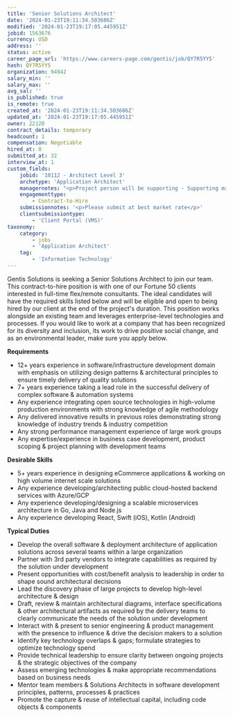 ```yaml
---
title: 'Senior Solutions Architect'
date: '2024-01-23T19:11:34.503686Z'
modified: '2024-01-23T19:17:05.445951Z'
jobid: 1563676
currency: USD
address: ''
status: active
career_page_url: 'https://www.careers-page.com/gentis/job/QY7R5YY5'
hash: QY7R5YY5
organization: 94942
salary_min: ''
salary_max: ''
avg_sal: ''
is_published: true
is_remote: true
created_at: '2024-01-23T19:11:34.503686Z'
updated_at: '2024-01-23T19:17:05.445951Z'
owner: 22120
contract_details: temporary
headcount: 1
compensation: Negotiable
hired_at: 0
submitted_at: 32
interview_at: 1
custom_fields:
    jobid: '10112 - Architect Level 3'
    archetype: 'Application Architect'
    managernotes: "<p>Project person will be supporting - Supporting major initiatives in Fulfillment </p>\n<p>Work Location (in office, hybrid, remote) - This position will start out remote, as there isn't currently an order for contractors to be in the office.  Ideally,  the person would be located near one of the Hub cities (Cincinnati, Chicago, Portland, Charlotte, San Jose, Boca Raton)</p>\n<p>Is travel required - No</p>\n<p><span style=\"font-family: inherit; font-size: 0.875rem;\">Required Working Hours - EST</span><br></p>\n<p>Interview process and when will it start - Hiring Manager will begin reviewing candidates right away.  The process will likely include two interviews.</p>\n<p>Prescreening Details - 5 video interview questions and a game</p>\n<p>When do you want this person to start - February</p>"
    engagementtype:
        - Contract-to-Hire
    submissionnotes: '<p>Please submit at best market rate</p>'
    clientsubmissiontype:
        - 'Client Portal (VMS)'
taxonomy:
    category:
        - jobs
        - 'Application Architect'
    tag:
        - 'Information Technology'
---
```


<p>﻿Gentis Solutions is seeking a Senior Solutions Architect to join our team. This contract-to-hire position is with one of our Fortune 50 clients interested in full-time flex/remote consultants. The ideal candidates will have the required skills listed below and will be eligible and open to being hired by our client at the end of the project's duration. This position works alongside an existing team and leverages enterprise-level technologies and processes. If you would like to work at a company that has been recognized for its diversity and inclusion, its work to drive positive social change, and as an environmental leader, make sure you apply below.<br></p>
<p><strong>﻿Requirements</strong></p>
<ul><li>12+ years experience in software/infrastructure development domain with emphasis on utilizing design patterns &amp; architectural principles to ensure&nbsp;timely delivery of quality solutions</li><li>7+ years experience taking a lead role in the successful delivery of complex software &amp; automation systems</li><li>Any experience integrating open source technologies in high-volume production environments with strong knowledge of agile methodology</li><li>Any delivered innovative results in previous roles demonstrating strong knowledge of industry trends &amp; industry competition</li><li>Any strong performance management experience of large work groups</li><li>Any expertise/experience in business case development, product scoping &amp; project planning with development teams</li></ul>
<p><strong>﻿Desirable Skills</strong></p>
<ul><li>5+ years experience in designing eCommerce applications &amp; working on high volume internet scale solutions</li><li>Any experience developing/architecting public cloud-hosted backend services with Azure/GCP</li><li>Any experience developing/designing a scalable microservices architecture in Go, Java and Node.js</li><li>Any experience developing React, Swift (iOS), Kotlin (Android)</li></ul>
<p><strong>﻿Typical Duties</strong></p>
<ul><li>Develop the overall software &amp; deployment architecture of application solutions across several teams within a large organization</li><li>Partner with 3rd party vendors to integrate capabilities as required by the solution under development</li><li>Present opportunities with cost/benefit analysis to leadership in order to shape sound architectural decisions</li><li>Lead the discovery phase of large projects to develop high-level architecture &amp; design</li><li>Draft, review &amp; maintain architectural diagrams, interface specifications &amp; other architectural artifacts as required by the delivery teams to clearly communicate the needs of the solution under development</li><li>Interact with &amp; present to senior engineering &amp; product management with the presence to influence &amp; drive the decision makers to a solution</li><li>Identify key technology overlaps &amp; gaps; formulate strategies to optimize technology spend</li><li>Provide technical leadership to ensure clarity between ongoing projects &amp; the strategic objectives of the company</li><li>Assess emerging technologies &amp; make appropriate recommendations based on business needs</li><li>Mentor team members &amp; Solutions Architects in software development principles, patterns, processes &amp; practices</li><li>Promote the capture &amp; reuse of intellectual capital, including code objects &amp; components</li></ul>